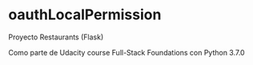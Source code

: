 # oauthLocalPermission
Proyecto Restaurants (Flask) 

Como parte de Udacity course Full-Stack Foundations con Python 3.7.0
